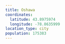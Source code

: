 ```yaml
---
title: Oshawa
coordinates:
  latitude: 43.8975974
  longitude: -78.8635999
location_type: city
population: 175383
---
```

